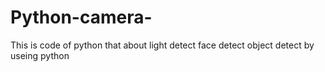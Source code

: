 # Python-camera-
This is code of python that about light detect face detect object detect by useing python 
